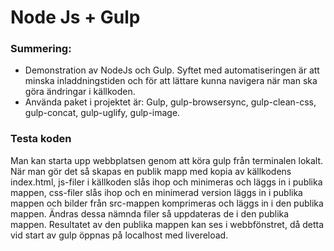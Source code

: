 # Node Js + Gulp
### Summering:
* Demonstration av NodeJs och Gulp. Syftet med automatiseringen är att minska inladdningstiden och för att lättare kunna navigera när man ska göra ändringar i källkoden.
* Använda paket i projektet är: Gulp, gulp-browsersync, gulp-clean-css, gulp-concat, gulp-uglify, gulp-image.
### Testa koden
Man kan starta upp webbplatsen genom att köra gulp från terminalen lokalt. När man gör det så skapas en publik mapp med kopia av källkodens index.html, js-filer i källkoden slås ihop och minimeras och läggs in i publika mappen, css-filer slås ihop och en minimerad version läggs in i publika mappen och bilder från src-mappen komprimeras och läggs in i den publika mappen. Ändras dessa nämnda filer så uppdateras de i den publika mappen. Resultatet av den publika mappen kan ses i webbfönstret, då detta vid start av gulp öppnas på localhost med livereload.
